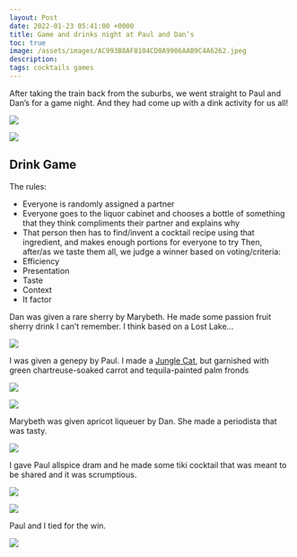 ```yaml
---
layout: Post
date: 2022-01-23 05:41:00 +0000
title: Game and drinks night at Paul and Dan’s
toc: true
image: /assets/images/AC993B8AF8104CD0A9906AAB9C4A6262.jpeg
description: 
tags: cocktails games
---
```


After taking the train back from the suburbs, we went straight to Paul and Dan’s for a game night\.
And they had come up with a dink activity for us all\!

![](/assets/images/89C12FD86AB3444A91D94F4BFD32380A.jpeg)

![](/assets/images/0B87314556484302BBF6D7EF2FC2442C.jpeg)

## Drink Game
The rules:
- Everyone is randomly assigned a partner
- Everyone goes to the liquor cabinet and chooses a bottle of something that they think compliments their partner and explains why
- That person then has to find/invent a cocktail recipe using that ingredient, and makes enough portions for everyone to try
Then, after/as we taste them all, we judge a winner based on voting/criteria:
- Efficiency
- Presentation
- Taste
- Context
- It factor

Dan was given a rare sherry by Marybeth\. He made some passion fruit sherry drink I can’t remember\. I think based on a Lost Lake\.\.\.

![](/assets/images/1E97B55748A54BF69A86E6467F04AA8F.jpeg)

I was given a genepy by Paul\. I made a [Jungle Cat](https://imbibemagazine.com/recipe/jungle-cat-from-j-and-tonys/), but garnished with green chartreuse\-soaked carrot and tequila\-painted palm fronds

![](/assets/images/81A620192F934D4D8528EA1712DE7D97.jpeg)

![](/assets/images/28DC2E74E9BC42458CC98ABAF09D230A.jpeg)

Marybeth was given apricot liqueuer by Dan\. She made a periodista that was tasty\.

![](/assets/images/B49CF9EA6FE449CA9FB359B2AF0C98D0.jpeg)

I gave Paul allspice dram and he made some tiki cocktail that was meant to be shared and it was scrumptious\.

![](/assets/images/F3D3FDBA3D174AC5BC551B6E9363CD81.jpeg)

![](/assets/images/1A8179505F1C4B719E2645DF76F752B7.jpeg)

Paul and I tied for the win\.

![](/assets/images/EEE6362553BF4D05AFCB02DCF35B0737.jpeg)
